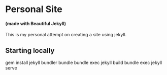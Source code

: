 # Personal Site
#### (made with Beautiful Jekyll)

This is my personal attempt on creating a site using jekyll.

## Starting locally 

gem install jekyll bundler
bundle
bundle exec jekyll build
bundle exec jekyll serve

